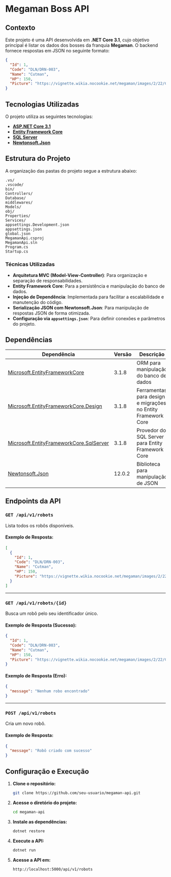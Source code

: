 # Megaman Boss API

## Contexto
Este projeto é uma API desenvolvida em **.NET Core 3.1**, cujo objetivo principal é listar os dados dos bosses da franquia **Megaman**. O backend fornece respostas em JSON no seguinte formato:

```json
{
  "Id": 1,
  "Code": "DLN/DRN-003",
  "Name": "Cutman",
  "HP": 150,
  "Picture": "https://vignette.wikia.nocookie.net/megaman/images/2/22/Cutman.png"
}
```

## Tecnologias Utilizadas
O projeto utiliza as seguintes tecnologias:
- **[ASP.NET Core 3.1](https://dotnet.microsoft.com/en-us/download/dotnet/3.1)**
- **[Entity Framework Core](https://docs.microsoft.com/pt-br/ef/core/)**
- **[SQL Server](https://www.microsoft.com/pt-br/sql-server/sql-server-downloads)**
- **[Newtonsoft.Json](https://www.nuget.org/packages/Newtonsoft.Json/)**

## Estrutura do Projeto
A organização das pastas do projeto segue a estrutura abaixo:
```
.vs/
.vscode/
bin/
Controllers/
Database/
middlewares/
Models/
obj/
Properties/
Services/
appsettings.Development.json
appsettings.json  
global.json
MegamanApi.csproj  
MegamanApi.sln
Program.cs
Startup.cs
```
### Técnicas Utilizadas
- **Arquitetura MVC (Model-View-Controller)**: Para organização e separação de responsabilidades.
- **Entity Framework Core**: Para a persistência e manipulação do banco de dados.
- **Injeção de Dependência**: Implementada para facilitar a escalabilidade e manutenção do código.
- **Serialização JSON com Newtonsoft.Json**: Para manipulação de respostas JSON de forma otimizada.
- **Configuração via `appsettings.json`**: Para definir conexões e parâmetros do projeto.

## Dependências
| Dependência | Versão | Descrição |
|------------|--------|------------|
| [Microsoft.EntityFrameworkCore](https://www.nuget.org/packages/Microsoft.EntityFrameworkCore/) | 3.1.8 | ORM para manipulação do banco de dados |
| [Microsoft.EntityFrameworkCore.Design](https://www.nuget.org/packages/Microsoft.EntityFrameworkCore.Design/) | 3.1.8 | Ferramentas para design e migrações no Entity Framework Core |
| [Microsoft.EntityFrameworkCore.SqlServer](https://www.nuget.org/packages/Microsoft.EntityFrameworkCore.SqlServer/) | 3.1.8 | Provedor do SQL Server para Entity Framework Core |
| [Newtonsoft.Json](https://www.nuget.org/packages/Newtonsoft.Json/) | 12.0.2 | Biblioteca para manipulação de JSON |

## Endpoints da API
### `GET /api/v1/robots`
Lista todos os robôs disponíveis.
#### Exemplo de Resposta:
```json
[
  {
    "Id": 1,
    "Code": "DLN/DRN-003",
    "Name": "Cutman",
    "HP": 150,
    "Picture": "https://vignette.wikia.nocookie.net/megaman/images/2/22/Cutman.png"
  }
]
```

---
### `GET /api/v1/robots/{id}`
Busca um robô pelo seu identificador único.
#### Exemplo de Resposta (Sucesso):
```json
{
  "Id": 1,
  "Code": "DLN/DRN-003",
  "Name": "Cutman",
  "HP": 150,
  "Picture": "https://vignette.wikia.nocookie.net/megaman/images/2/22/Cutman.png"
}
```
#### Exemplo de Resposta (Erro):
```json
{
  "message": "Nenhum robo encontrado"
}
```

---
### `POST /api/v1/robots`
Cria um novo robô.
#### Exemplo de Resposta:
```json
{
  "message": "Robô criado com sucesso"
}
```

## Configuração e Execução
1. **Clone o repositório:**
   ```sh
   git clone https://github.com/seu-usuario/megaman-api.git
   ```
2. **Acesse o diretório do projeto:**
   ```sh
   cd megaman-api
   ```
3. **Instale as dependências:**
   ```sh
   dotnet restore
   ```
4. **Execute a API:**
   ```sh
   dotnet run
   ```
5. **Acesse a API em:**
   ```
   http://localhost:5000/api/v1/robots
   ```
